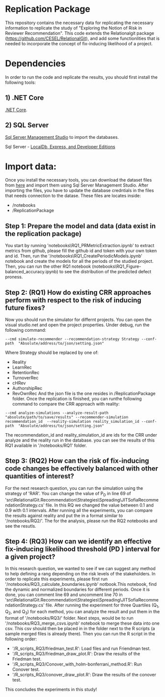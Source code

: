 <!-- # RelationalGit
RelationalGit extracts valuable information about commits, blame, changes, devs, and pull requests out of git's data structure and imports them to a relational database such as Microsoft SQL Server. These data can be a ground for further source code mining analysis.

So, You can easily query the database and find answers to many interesing questions. Since, source code mining is one of the hottest topics in academia and industry, RelationalGit wants to help researchers to start their investigations more conveniently.
For example you can find answers to the following questions by running a simple SQL query over extracted data.

* What are the files that are recently changed by a given developer?
* Who is the author of a specific line in a specific file? (Git Blame)
* Which developer has the most commits?
* What files usually are changed together? this way you can detect and document your hidden dependencies.
* Which developer has the most knowledge about a file or project? This idea is based on [Rigby's paper](http://ieeexplore.ieee.org/document/7886975/).
* Which files are changing constantly? maybe they are bug-prone.
* Who is the most appropriate developer to work on a given file?

# Dependencies

Before installing RelationalGit, you need to install the following dependencies.

## 1) .NET Core

You need to get the latests bits of [.NET Core](https://www.microsoft.com/net/download).

## 2) SQL Server
**Cross-Platform**: Download the [SQL Server Docker image](https://docs.microsoft.com/en-us/sql/linux/quickstart-install-connect-docker?view=sql-server-linux-2017) to run it natively on your system. Then you need to install [Microsoft SQL Operation Studio](https://docs.microsoft.com/en-us/sql/sql-operations-studio/download) or [SQLCMD](https://docs.microsoft.com/en-us/sql/linux/sql-server-linux-setup-tools?view=sql-server-linux-2017) to query the database. On Windows you can install [Sql Server Management Studio](https://docs.microsoft.com/en-us/sql/ssms/download-sql-server-management-studio-ssms) to query the database.

**Windows**: You can download Sql Server - [LocalDb, Express, and Developer Editions](https://www.microsoft.com/en-ca/sql-server/sql-server-downloads) - and [Sql Server Management Studio](https://docs.microsoft.com/en-us/sql/ssms/download-sql-server-management-studio-ssms) free of charge.

## 3) PowerShell Core

You need to get the latest version of [PowerShell Core](https://github.com/PowerShell/PowerShell/releases). RelationalGit uses PowerShell for extracting blame information.


# RelationalGit :cupid: Open Source
RelationalGit has been built on top of the most popular Git Libraries. It uses [libgit2Sharp](https://github.com/libgit2/libgit2sharp), [Octokit.Net](https://github.com/octokit/octokit.net), and [Octokit.Extensions](https://github.com/mirsaeedi/octokit.net.extensions) in order to extract data from git data structure and Github respectively.

# Install (dotnet Global Tool)

RelationalGit is a [dotnet Global tool](https://www.nuget.org/packages/RelationalGit). You can use it seamlessly with your favorite command-line application.

```PowerShell
dotnet tool install --global RelationalGit
```

# Configuration File

You need to create a configuration file with the following format. The configuration file at least needs to have _ConnectionStrings:RelationalGit_ and _Mining_ (empty) sections.

```JSON
{
"ConnectionStrings": {
   "RelationalGit": "Server=IP;User Id=user;Password=123;Database=db"
},
"Mining": {
  "Extensions": [ ".cs",".java",".scala", ".vb",".rs",".go",".s",".proto",".coffee", ".sql",".rb",".ruby",".ts", ".js", ".jsx", ".sh", ".tsx", ".py", ".c", ".h", ".cpp", ".il", ".make", ".cmake", ".ps1", ".r", ".cmd"],
  "GitBranch": "master",
  "RepositoryPath": "PATH_TO_REPO",
  "GitHubRepo": "REPO_NAME",
  "GitHubOwner": "REPO_OWNER",
  "GitHubToken": "GITHUB_TOKEN",
  "PeriodLength": 3,
  "PeriodType": "month",
  "MegaDevelopers": [ "dotnetbot","dotnetmaestro","dotnetmaestrobot","bors","dotnet bot","dotnetgitsyncbot","k8scirobot","k8smergerobot","dotnetautomergebot" ],
  "MegaCommitSize": 100,
  "ExtractBlames":true,
  "FilesAtRiksOwnersThreshold": 1,
  "FilesAtRiksOwnershipThreshold": 0.09999,
  "LeaversOfPeriodExtendedAbsence": 1,
  "MegaPullRequestSize": 100,
  "CoreDeveloperThreshold": 5000,
  "CoreDeveloperCalculationType": "ownership-lines",
  "KnowledgeSaveStrategyType": "reviewers-expertise-review",
  "KnowledgeSaveReviewerReplacementType": "one-of-actuals",
  "KnowledgeSaveReviewerFirstPeriod": "1",
  "SelectedReviewersType":"core",
  "LeaversType": "all",
  "BlamePeriods": [],
  "BlamePeriodsRange":[10,20],
  "ExcludedBlamePaths": ["*\\lib\\*"],
  "LgtmTerms":["%lgtm%","%looks good%","%look good%","%seems good%","%seem good%","%sounds good%","%sound good%","%its good%","%its good%","%r+%","%good job%"],
  "MinimumActualReviewersLength":"0",
  "PullRequestReviewerSelectionStrategy" : "0:nothing-nothing,-:replacerandom-1",
  "AddOnlyToUnsafePullrequests" : true,
  "NumberOfPeriodsForCalculatingProbabilityOfStay":4,
  "RecommenderOption": "alpha-1,beta-1,risk-3,hoarder_ratio-1",
  "ChangePast":true
  }
}
```

You need to tell relational git where's your config file. If you don't, it assumes there is a configuration file in the user directory named _relationalgit.json_.

# :star: Commands

RelationalGit has several built-in commands for extracting git information and computing various knowledge loss scenarios. You can override the values you set in the configuration file by passing explicit arguments for each command. 

For example, the following lines execute the _get-github-pullrequest-reviewer-comments_ command to gather all the PR's comments of the GitHub repository which is defined via *_GitHubOwner_* and *_GitHubRepo_* values of the setting file.

```PowerShell

dotnet-rgit --conf-path "C:\Users\Ehsan Mirsaeedi\Documents\relationalgit.json"  --cmd get-github-pullrequest-reviewer-comments 
dotnet-rgit --cmd get-github-pullrequest-reviewer-comments // it gets the setting file from the default location

```

Below is the complete list of commands.

### get-git-commits
  
Extract the commits from the repository refrenced by _RepositoryPath_ parameter. And Fill the _Commits_ table.
  
### get-git-commits-changes

Extract the introduced changes of each commit from the repository refrenced by _RepositoryPath_ parameter. And Fill the _CommittedChanges_ and _CommitRelationship_ tables. It detects rename operations and assign a canonical path to the files to make it possible to track renames.

### alias-git-names

Try to resolve multiple developer names confusion by finding unique users from the repository refrenced by _RepositoryPath_ parameter. It fills the _AliasedDeveloperNames_ table. You can manually edit this table' data to do the final touches.

### apply-git-aliased

Fills the _NormalizedAuthorName_ of -Commits_ table and _NormalizedDeveloperIdentity_ of _CommittedChanges_ table with normalized name computed by _alias-git-names_ command.

### ignore-mega-commits

Turns on the ignore flag of mega commits and their associated blames. Also, commits and blames authored by mega developers are marked as ignored.

### periodize-git-commits

Breaks the project's history into periods. 

### extract-dev-info
Extract the details of developers' contributions.

### get-git-commit-blames-for-periods

 Extracts files and blames of the last commit of each period. 

### get-github-pullrequests
Retrieves the list of all pull requests.

### get-github-pullrequest-reviewers
Gets the list of reviewers assigned to pull requests.

### get-github-pullrequest-reviewer-comments
Retrieves the list of inline comments made on pull requests.

### get-github-pullrequests-files
Retrieves the files of pull requests.

### get-pullrequest-issue-comments
Retrieve the list of comments made on the discussion thread of pull requests.

### map-git-github-names
Links GitHub logins to the corresponding normalized unique author names.

### compute-loss
Through historical simulations, we can evaluate the effectiveness of different approaches to reviewer recommendation. In these simulation, we change the actual reviewers of pull requests with recommendations generated by a given recommender. After simulation, we can query the database to see how expertise, workload, and knowledge distribution change.

# Complete Data Gathering Sample

for a complete data gathering one can run a following script, assuming the setting file is located at the default location (User Directory \ relationalgit.json) and all the required setting values are set.

```PowerShell
dotnet-rgit --cmd get-git-commits
dotnet-rgit --cmd get-git-commits-changes
dotnet-rgit --cmd alias-git-names
dotnet-rgit --cmd apply-git-aliased
dotnet-rgit --cmd ignore-mega-commits
dotnet-rgit --cmd periodize-git-commits
dotnet-rgit --cmd get-git-commit-blames-for-periods
dotnet-rgit --cmd apply-git-aliased
dotnet-rgit --cmd ignore-mega-commits
dotnet-rgit --cmd get-github-pullrequests
dotnet-rgit --cmd get-github-pullrequest-reviewers
dotnet-rgit --cmd get-github-pullrequest-reviewer-comments
dotnet-rgit --cmd get-github-pullrequests-files
dotnet-rgit --cmd get-merge-events
dotnet-rgit --cmd get-pullrequest-issue-comments
dotnet-rgit --cmd map-git-github-names
dotnet-rgit --cmd extract-dev-info
```

# Run the Simulations

```PowerShell
dotnet-rgit --cmd simulate-recommender --recommendation-strategy NoReviews --conf-path $corefx_conf
dotnet-rgit --cmd simulate-recommender --recommendation-strategy Reality --conf-path $corefx_conf
dotnet-rgit --cmd simulate-recommender --recommendation-strategy cHRev --conf-path $corefx_conf
dotnet-rgit --cmd simulate-recommender --recommendation-strategy AuthorshipRec --conf-path $corefx_conf
dotnet-rgit --cmd simulate-recommender --recommendation-strategy RecOwnRec  --conf-path $corefx_conf
dotnet-rgit --cmd simulate-recommender --recommendation-strategy RetentionRec  --conf-path $corefx_conf
dotnet-rgit --cmd simulate-recommender --recommendation-strategy LearnRec  --conf-path $corefx_conf
dotnet-rgit --cmd simulate-recommender --recommendation-strategy TurnoverRec --conf-path $corefx_conf
dotnet-rgit --cmd simulate-recommender --recommendation-strategy Sofia  --conf-path $corefx_conf

``` -->
# Replication Package
This repository contains the necessary data for replicating the necessary information to replicate the study of "Exploring the Notion of Risk in Reviewer Recommendation". This code extends the Relationalgit package (https://github.com/CESEL/RelationalGit), and add some functionlities that is needed to incorporate the concept of fix-inducing likelihood of a project.

# Dependencies
In order to run the code and replicate the results, you should first install the following tools:

## 1) .NET Core
 [.NET Core](https://www.microsoft.com/net/download).

## 2) SQL Server
[Sql Server Management Studio](https://docs.microsoft.com/en-us/sql/ssms/download-sql-server-management-studio-ssms) to import the databases.

Sql Server - [LocalDb, Express, and Developer Editions](https://www.microsoft.com/en-ca/sql-server/sql-server-downloads) 

# Import data:
Once you install the necessary tools, you can download the dataset files from [here]() and import them using Sql Server Management Studio. 
After importing the files, you have to update the database credntials in the files that needs connection to the datase. These files are locates inside:
- /notebooks
- /ReplicationPackage

## Step 1: Prepare the model and data (data exist in the replication package)
You start by running 'notebooks\RQ1_PRMetricExtraction.ipynb' to extract metrics from github, please fill the github id and token with your own token and id. Then, run the '/notebooks\RQ1_CreatePeriodicModels.ipynb' notebook and create the models for all the periods of the studied project. Then, you can run the other RQ1 notebook (notebooks\RQ1_Figure-balanced_accuracy.ipynb) to see the distribution of the predicted defect proness.

## Step 2: (RQ1) How do existing CRR approaches perform with respect to the risk of inducing future fixes?
Now you should run the simulator for differnt projects. You can open the visual studio.net and open the project properties. Under debug, run the following command:
```
--cmd simulate-recommender --recommendation-strategy Strategy --conf-path  "Absolute/address/to/json/setting.json"
```
Where Strategy should be replaced by one of: 
- Reality
- LearnRec
- RetentionRec
- TurnoverRec
- cHRev
- AuthorshipRec
- RevOwnRec
And the json file is the one resides in /ReplicationPackage folder.
Once the replication is finished, you can runthe following command to compare the CRR approach with reality:
```
--cmd analyze-simulations --analyze-result-path "absolute/path/to/save/results" --recommender-simulation recommendation_id  --reality-simulation reality_simulation_id --conf-path  "Absolute/address/to/json/setting.json"
```
The recommendation_id and reality_simulation_id are ids for the CRR under analyze and the reality run in the database.
you can see the results of this RQ1 available in '/notebooks/RQ1' folder.
## Step 3: (RQ2) How can the risk of fix-inducing code changes be effectively balanced with other quantities of interest?
For the next research question, you can run the simulation using the strategy of 'RAR'. You can change the value of P<sub>D</sub> in line 69 of 'src\RelationalGit.Recommendation\Strategies\Spreading\JITSofiaRecommendationStrategy.cs' file. In this RQ we changed the value between 0.1 and 0.9 with 0.1 intervals. 
After running all the experiments, you can compare the results against reality and put the in a format similar to '/notebooks/RQ2/'. The for the analysis, please run the RQ2 notebooks and see the resutls.

## Step 4: (RQ3) How can we identify an effective fix-inducing likelihood threshold (PD ) interval for a given project?
In this research question, we wanted to see if we can suggest any method to help defining a rang depending on the risk levels of the stakeholders. In order to replicate this experiments, please first run '/notebooks/RQ3_calculate_boundaries.ipynb' notbook.This notebook, find the dynamic and normalized boundaries for different periods. Once it is done, you can comment line 69 and uncomment line 70 in 'src\RelationalGit.Recommendation\Strategies\Spreading\JITSofiaRecommendationStrategy.cs' file. 
After running the experiment for three Quartiles (Q<sub>1</sub>, Q<sub>2</sub>, and Q<sub>3</sub>) for each method, you can analyze the result and put them in the format of '/notebooks/RQ3/' folder. 
Next steps, would be to run '/notebooks/RQ3_merge_csvs.ipynb' notebook to merge these data into one csv. This csv should then be placed in in the folder next to the R scripts (a sample merged files is already there).
Then you can run the R script in the following order:
- '/R_scripts_RQ3/friedman_test.R': Load files and run Friendman test.
- '/R_scripts_RQ3/friedman_draw_plot.R': Draw the results of the Friedman test.
- '/R_scripts_RQ3/Conover_with_holm-bonferrani_method.R': Run Conover test.
- '/R_scripts_RQ3/conover_draw_plot.R': Draw the results of the conover test.

This concludes the experiments in this study!